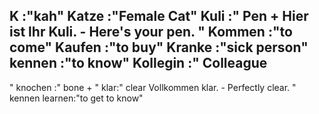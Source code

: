 K :"kah"
Katze :"Female Cat"
Kuli :"
Pen
+
Hier ist lhr Kuli. - Here's your pen.
"
Kommen :"to come"
Kaufen :"to buy"
Kranke :"sick person"
kennen :"to know"
Kollegin :"
Colleague
-
"
knochen :"
bone
+
"
klar:"
clear
Vollkommen klar. - Perfectly clear.
"
kennen learnen:"to get to know"
